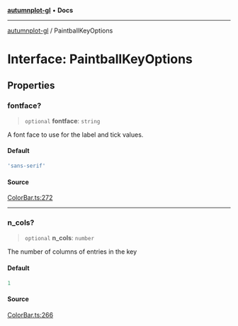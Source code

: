 [**autumnplot-gl**](../index.md) • **Docs**

***

[autumnplot-gl](../globals.md) / PaintballKeyOptions

# Interface: PaintballKeyOptions

## Properties

### fontface?

> `optional` **fontface**: `string`

A font face to use for the label and tick values.

#### Default

```ts
'sans-serif'
```

#### Source

[ColorBar.ts:272](https://github.com/tsupinie/autumnplot-gl/blob/7275cfd3c408281ebdf9877f1a2a5b354d6cd87f/src/ColorBar.ts#L272)

***

### n\_cols?

> `optional` **n\_cols**: `number`

The number of columns of entries in the key

#### Default

```ts
1
```

#### Source

[ColorBar.ts:266](https://github.com/tsupinie/autumnplot-gl/blob/7275cfd3c408281ebdf9877f1a2a5b354d6cd87f/src/ColorBar.ts#L266)
